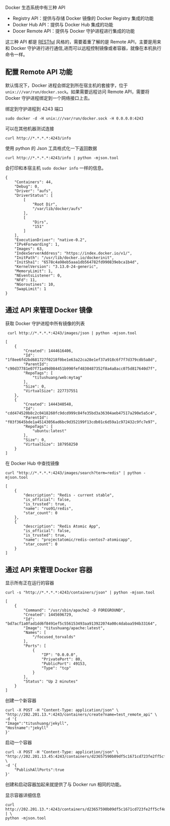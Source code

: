 Docker 生态系统中有三种 API

* Registry API：提供与存储 Docker 镜像的 Docker Registry 集成的功能
* Docker Hub API：提供与 Docker Hub 集成的功能 
* Docer Remote API：提供与 Docker 守护进程进行集成的功能

这三种 API 都是 [RESTful](http://www.ruanyifeng.com/blog/2011/09/restful) 风格的，需要着重了解的是 Remote API，主要是用来和 Docker 守护进行进行通信,进而可以远程控制镜像或者容器，就像在本机执行命令一样。

## 配置 Remote API 功能

默认情况下，Docker 进程会绑定到所在宿主机的套接字，位于 `unix:///var/run/docker.sock`。如果需要远程访问 Remote API，需要将 Docker 守护进程绑定到一个网络接口上去。

绑定到守护进程到 4243 端口

`sudo docker -d -H unix:///var/run/docker.sock -H 0.0.0.0:4243`

可以在其他机器测试连接

`curl http://*.*.*.*:4243/info`

使用 python 的 Json 工具格式化一下返回数据

`curl http://*.*.*.*:4243/info | python -mjson.tool`

会打印和本宿主机 `sudo docker info` 一样的信息。

```
{
    "Containers": 44,
    "Debug": 0,
    "Driver": "aufs",
    "DriverStatus": [
        [
            "Root Dir",
            "/var/lib/docker/aufs"
        ],
        [
            "Dirs",
            "151"
        ]
    ],
    "ExecutionDriver": "native-0.2",
    "IPv4Forwarding": 1,
    "Images": 63,
    "IndexServerAddress": "https://index.docker.io/v1/",
    "InitPath": "/usr/lib/docker.io/dockerinit",
    "InitSha1": "6578c4a98eb5aaa1db564782fd990839ebca1b4d",
    "KernelVersion": "3.13.0-24-generic",
    "MemoryLimit": 1,
    "NEventsListener": 0,
    "NFd": 11,
    "NGoroutines": 10,
    "SwapLimit": 1
}
```

## 通过 API 来管理 Docker 镜像

获取 Docker 守护进程中所有镜像的列表

` curl http://*.*.*.*:4243/images/json | python -mjson.tool`

```
[
    {
        "Created": 1444616406,
        "Id": "1f8ee6fd2bd681727f0218f0be1e63a22ca28e1ef37a918c6f7f7d379cdb5a8d",
        "ParentId": "c90d37781e07f71a49d084451b990fef4830487352f8a4a8acc075d817640d7f",
        "RepoTags": [
            "titushuang/web:mytag"
        ],
        "Size": 0,
        "VirtualSize": 227737551
    },
    {
        "Created": 1444340548,
        "Id": "cdd474520b8c2c0418260fc9dcd999c84fe35bd3a36304aeb47517a290e5a5c4",
        "ParentId": "f03f3645bde1a45143056ad6bc9d352199f13cdb01c6d59a1c972432c9fc7e97",
        "RepoTags": [
            "ubuntu:latest"
        ],
        "Size": 0,
        "VirtualSize": 187958250
    }
]
```

在 Docker Hub 中查找镜像

`curl "http://*.*.*.*:4243/images/search?term=redis" | python -mjson.tool`

```
[
    {
        "description": "Redis - current stable",
        "is_official": false,
        "is_trusted": true,
        "name": "ruo91/redis",
        "star_count": 0
    },
    {
        "description": "Redis Atomic App",
        "is_official": false,
        "is_trusted": true,
        "name": "projectatomic/redis-centos7-atomicapp",
        "star_count": 0
    }
]
```

## 通过 API 来管理 Docker 容器

显示所有正在运行的容器

`curl -s "http://*.*.*.*:4243/containers/json" | python -mjson.tool`

```
[
    {
        "Command": "/usr/sbin/apache2 -D FOREGROUND",
        "Created": 1445696729,
        "Id": "bd7acf1a0fad1dd6f8491ef5c556153493aa913922074a00c4dabaa594b33164",
        "Image": "titushuang/apache:latest",
        "Names": [
            "/focused_torvalds"
        ],
        "Ports": [
            {
                "IP": "0.0.0.0",
                "PrivatePort": 80,
                "PublicPort": 49153,
                "Type": "tcp"
            }
        ],
        "Status": "Up 2 minutes"
    }
]
```

创建一个新容器

```
curl -X POST -H "Content-Type: application/json" \
"http://202.201.13.*:4243/containers/create?name=test_remote_api" \
-d '{
"Image":"titushuang/jekyll",
"Hostname":"jekyll" 
}'
```

启动一个容器

```
curl -X POST -H "Content-Type: application/json" \
"http://202.201.13.45:4243/containers/d23657590b09df5c1671cd723fe2ff5cf4d89378c2f0d91a55c4e83bf6d832a6/start" \
-d '{
    "PublishAllPorts":true
}'
```

创建和启动容器加起来就提供了与 Docker run 相同的功能。

显示容器详细信息

```
curl http://202.201.13.*:4243/containers/d23657590b09df5c1671cd723fe2ff5cf4d89378c2f0d91a55c4e83bf6d832a6/json | \
python -mjson.tool
```


